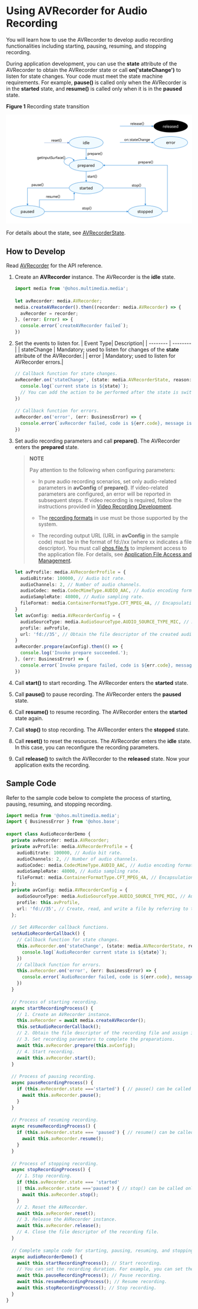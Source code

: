 # Using AVRecorder for Audio Recording

You will learn how to use the AVRecorder to develop audio recording functionalities including starting, pausing, resuming, and stopping recording.

During application development, you can use the **state** attribute of the AVRecorder to obtain the AVRecorder state or call **on('stateChange')** to listen for state changes. Your code must meet the state machine requirements. For example, **pause()** is called only when the AVRecorder is in the **started** state, and **resume()** is called only when it is in the **paused** state.

**Figure 1** Recording state transition 

![Recording state change](figures/recording-status-change.png)

For details about the state, see [AVRecorderState](../reference/apis/js-apis-media.md#avrecorderstate9).


## How to Develop

Read [AVRecorder](../reference/apis/js-apis-media.md#avrecorder9) for the API reference.

1. Create an **AVRecorder** instance. The AVRecorder is the **idle** state.
   
   ```ts
   import media from '@ohos.multimedia.media';
   
   let avRecorder: media.AVRecorder;
   media.createAVRecorder().then((recorder: media.AVRecorder) => {
     avRecorder = recorder;
   }, (error: Error) => {
     console.error(`createAVRecorder failed`);
   })
   ```

2. Set the events to listen for.
   | Event Type| Description|
   | -------- | -------- |
   | stateChange | Mandatory; used to listen for changes of the **state** attribute of the AVRecorder.|
   | error | Mandatory; used to listen for AVRecorder errors.|

   
   ```ts
   // Callback function for state changes.
   avRecorder.on('stateChange', (state: media.AVRecorderState, reason: media.StateChangeReason) => {
     console.log(`current state is ${state}`);
     // You can add the action to be performed after the state is switched.
   })
   
   // Callback function for errors.
   avRecorder.on('error', (err: BusinessError) => {
     console.error(`avRecorder failed, code is ${err.code}, message is ${err.message}`);
   })
   ```

3. Set audio recording parameters and call **prepare()**. The AVRecorder enters the **prepared** state.
   > **NOTE**
   >
   > Pay attention to the following when configuring parameters:
   > 
   > - In pure audio recording scenarios, set only audio-related parameters in **avConfig** of **prepare()**.
   > If video-related parameters are configured, an error will be reported in subsequent steps. If video recording is required, follow the instructions provided in [Video Recording Development](video-recording.md).
   > 
   > - The [recording formats](avplayer-avrecorder-overview.md#supported-formats) in use must be those supported by the system.
   > 
   > - The recording output URL (URL in **avConfig** in the sample code) must be in the format of fd://xx (where xx indicates a file descriptor). You must call [ohos.file.fs](../reference/apis/js-apis-file-fs.md) to implement access to the application file. For details, see [Application File Access and Management](../file-management/app-file-access.md).

   
   ```ts
   let avProfile: media.AVRecorderProfile = {
     audioBitrate: 100000, // Audio bit rate.
     audioChannels: 2, // Number of audio channels.
     audioCodec: media.CodecMimeType.AUDIO_AAC, // Audio encoding format. Currently, only AAC is supported.
     audioSampleRate: 48000, // Audio sampling rate.
     fileFormat: media.ContainerFormatType.CFT_MPEG_4A, // Encapsulation format. Currently, only M4A is supported.
   }
   let avConfig: media.AVRecorderConfig = {
     audioSourceType: media.AudioSourceType.AUDIO_SOURCE_TYPE_MIC, // Audio input source. In this example, the microphone is used.
     profile: avProfile,
     url: 'fd://35', // Obtain the file descriptor of the created audio file by referring to the sample code in Application File Access and Management.
   }
   avRecorder.prepare(avConfig).then(() => {
     console.log('Invoke prepare succeeded.');
   }, (err: BusinessError) => {
     console.error(`Invoke prepare failed, code is ${err.code}, message is ${err.message}`);
   })
   ```

4. Call **start()** to start recording. The AVRecorder enters the **started** state.

5. Call **pause()** to pause recording. The AVRecorder enters the **paused** state.

6. Call **resume()** to resume recording. The AVRecorder enters the **started** state again.

7. Call **stop()** to stop recording. The AVRecorder enters the **stopped** state.

8. Call **reset()** to reset the resources. The AVRecorder enters the **idle** state. In this case, you can reconfigure the recording parameters.

9. Call **release()** to switch the AVRecorder to the **released** state. Now your application exits the recording.


## Sample Code

  Refer to the sample code below to complete the process of starting, pausing, resuming, and stopping recording.

```ts
import media from '@ohos.multimedia.media';
import { BusinessError } from '@ohos.base';

export class AudioRecorderDemo {
  private avRecorder: media.AVRecorder;
  private avProfile: media.AVRecorderProfile = {
    audioBitrate: 100000, // Audio bit rate.
    audioChannels: 2, // Number of audio channels.
    audioCodec: media.CodecMimeType.AUDIO_AAC, // Audio encoding format. Currently, only AAC is supported.
    audioSampleRate: 48000, // Audio sampling rate.
    fileFormat: media.ContainerFormatType.CFT_MPEG_4A, // Encapsulation format. Currently, only M4A is supported.
  };
  private avConfig: media.AVRecorderConfig = {
    audioSourceType: media.AudioSourceType.AUDIO_SOURCE_TYPE_MIC, // Audio input source. In this example, the microphone is used.
    profile: this.avProfile,
    url: 'fd://35', // Create, read, and write a file by referring to the sample code in Application File Access and Management.
  };

  // Set AVRecorder callback functions.
  setAudioRecorderCallback() {
    // Callback function for state changes.
    this.avRecorder.on('stateChange', (state: media.AVRecorderState, reason: media.StateChangeReason) => {
      console.log(`AudioRecorder current state is ${state}`);
    })
    // Callback function for errors.
    this.avRecorder.on('error', (err: BusinessError) => {
      console.error(`AudioRecorder failed, code is ${err.code}, message is ${err.message}`);
    })
  }

  // Process of starting recording.
  async startRecordingProcess() {
    // 1. Create an AVRecorder instance.
    this.avRecorder = await media.createAVRecorder();
    this.setAudioRecorderCallback();
    // 2. Obtain the file descriptor of the recording file and assign it to the URL in avConfig. For details, see FilePicker.
    // 3. Set recording parameters to complete the preparations.
    await this.avRecorder.prepare(this.avConfig);
    // 4. Start recording.
    await this.avRecorder.start();
  }

  // Process of pausing recording.
  async pauseRecordingProcess() {
    if (this.avRecorder.state ==='started') { // pause() can be called only when the AVRecorder is in the started state .
      await this.avRecorder.pause();
    }
  }

  // Process of resuming recording.
  async resumeRecordingProcess() {
    if (this.avRecorder.state === 'paused') { // resume() can be called only when the AVRecorder is in the paused state .
      await this.avRecorder.resume();
    }
  }

  // Process of stopping recording.
  async stopRecordingProcess() {
    // 1. Stop recording.
    if (this.avRecorder.state === 'started'
    || this.avRecorder.state ==='paused') { // stop() can be called only when the AVRecorder is in the started or paused state.
      await this.avRecorder.stop();
    }
    // 2. Reset the AVRecorder.
    await this.avRecorder.reset();
    // 3. Release the AVRecorder instance.
    await this.avRecorder.release();
    // 4. Close the file descriptor of the recording file.
  }

  // Complete sample code for starting, pausing, resuming, and stopping recording.
  async audioRecorderDemo() {
    await this.startRecordingProcess(); // Start recording.
    // You can set the recording duration. For example, you can set the sleep mode to prevent code execution.
    await this.pauseRecordingProcess(); // Pause recording.
    await this.resumeRecordingProcess(); // Resume recording.
    await this.stopRecordingProcess(); // Stop recording.
  }
}
```
